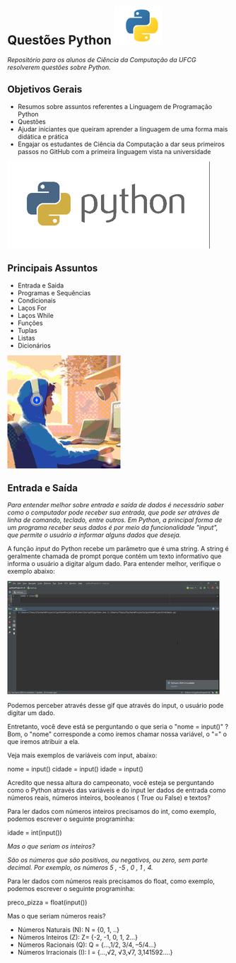 # Questões Python ![](https://github.com/Thairocine/Quest-esPython/blob/main/Captura%20de%20tela%20de%202021-03-21%2008-08-21.png)

_Repositório para os alunos de Ciência da Computação da UFCG resolverem questões sobre Python._ 


## Objetivos Gerais 

- Resumos sobre assuntos referentes a Linguagem de Programação Python 
- Questões 
- Ajudar iniciantes que queiram aprender a linguagem de uma forma mais didática e prática 
- Engajar os estudantes de Ciência da Computação a dar seus primeiros passos no GitHub com a primeira linguagem vista na universidade

![](https://github.com/Thairocine/Quest-esPython/blob/main/Captura%20de%20tela%20de%202021-03-21%2008-04-10.png)

## Principais Assuntos 

- Entrada e Saida 
- Programas e Sequências 
- Condicionais 
- Laços For 
- Laços While
- Funções 
- Tuplas
- Listas
- Dicionários 

![Primeiros Passos](https://github.com/Thairocine/Quest-esPython/blob/main/download.gif)   

## Entrada e Saída

_Para entender melhor sobre entrada e saída de dados é necessário saber como o computador pode receber sua entrada, que pode ser atráves de linha de comando, teclado, entre outros. Em Python, a principal forma de um programa receber seus dados é por meio da funcionalidade "input", que permite o usuário a informar alguns dados que deseja._ 

A função *input* do Python recebe um parâmetro que é uma string. A string é geralmente chamada de prompt porque contém um texto informativo que informa o usuário a digitar algum dado. Para entender melhor, verifique o exemplo abaixo: 


![](https://github.com/Thairocine/Quest-esPython/blob/main/giphy%20(1).gif)

Podemos perceber através desse gif que através do input, o usuário pode digitar um dado. 



Entretanto, você deve está se perguntando o que seria o "nome = input()" ? Bom, o "nome" corresponde a como iremos chamar nossa variável, o "=" o que iremos atribuir a ela. 

Veja mais exemplos de variáveis com input, abaixo: 

nome = input() 
cidade = input() 
idade = input() 

Acredito que nessa altura do campeonato, você esteja se perguntando como o Python através das variáveis e do input ler dados de entrada como números reais, números inteiros, booleanos ( True ou False) e textos? 

Para ler dados com números inteiros precisamos do int, como exemplo, podemos escrever o seguinte programinha:  

idade = int(input()) 

_Mas o que seriam os inteiros?_ 

_São os números que são positivos, ou negativos, ou zero, sem parte decimal. Por exemplo, os números 5 , -5 , 0 , 1 , 4._ 



Para ler dados com números reais precisamos do float, como exemplo, podemos escrever o seguinte programinha: 

preco_pizza = float(input())  

Mas o que seriam números reais? 

- Números Naturais (N): N = {0, 1, ..}
- Números Inteiros (Z): Z= {-2, -1, 0, 1, 2...}
- Números Racionais (Q): Q = {...,1/2, 3/4, –5/4...}
- Números Irracionais (I): I = {...,√2, √3,√7, 3,141592....}


